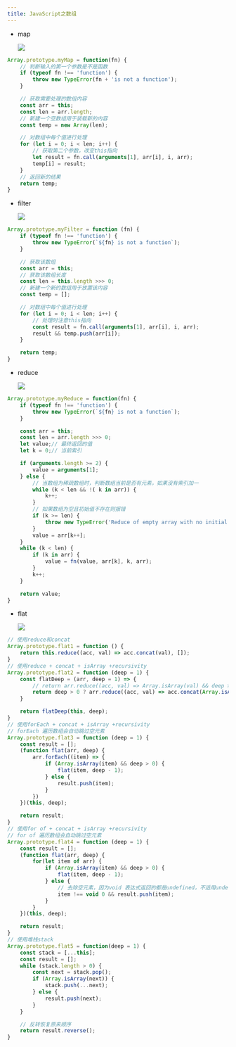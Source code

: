 ```yaml
---
title: JavaScript之数组
---
```


- map

  ![](https://mmbiz.qpic.cn/mmbiz_jpg/q4qrl2ddrUvdZuoS9kmZeQVkcFCAVOOHXMnvbWnF9Y9ugoTjiauUsC2yKMuhyBdYYBSHUWjZnBFiaLUYibnEBbMxg/640?wx_fmt=jpeg&tp=webp&wxfrom=5&wx_lazy=1&wx_co=1)

```js
Array.prototype.myMap = function(fn) {
    // 判断输入的第一个参数是不是函数
    if (typeof fn !== 'function') {
        throw new TypeError(fn + 'is not a function');
    }

    // 获取需要处理的数组内容
    const arr = this;
    const len = arr.length;
    // 新建一个空数组用于装载新的内容
    const temp = new Array(len);

    // 对数组中每个值进行处理
    for (let i = 0; i < len; i++) {
        // 获取第二个参数，改变this指向
        let result = fn.call(arguments[1], arr[i], i, arr);
        temp[i] = result;
    }
    // 返回新的结果
    return temp;
}
```

- filter

  ![](https://mmbiz.qpic.cn/mmbiz_jpg/q4qrl2ddrUvdZuoS9kmZeQVkcFCAVOOHlyhxVnaQViaeeOGs0xMxVyMyh1ccuYh4ohZDMpjZKgco7uTCTiaGiaeQw/640?wx_fmt=jpeg&tp=webp&wxfrom=5&wx_lazy=1&wx_co=1)

```js
Array.prototype.myFilter = function (fn) {
    if (typeof fn !== 'function') {
        throw new TypeError(`${fn} is not a function`);
    }

    // 获取该数组
    const arr = this;
    // 获取该数组长度
    const len = this.length >>> 0;
    // 新建一个新的数组用于放置该内容
    const temp = [];

    // 对数组中每个值进行处理
    for (let i = 0; i < len; i++) {
        // 处理时注意this指向
        const result = fn.call(arguments[1], arr[i], i, arr);
        result && temp.push(arr[i]);
    }

    return temp;
}
```

- reduce

  ![](https://mmbiz.qpic.cn/mmbiz_jpg/q4qrl2ddrUvdZuoS9kmZeQVkcFCAVOOH2ic4xjMZSoX7dWwCAgz3d2cy7AGMmdRsKeTPLBP7PIib6ibhRcTyiaDgPA/640?wx_fmt=jpeg&tp=webp&wxfrom=5&wx_lazy=1&wx_co=1)

```js
Array.prototype.myReduce = function(fn) {
    if (typeof fn !== 'function') {
        throw new TypeError(`${fn} is not a function`);
    }

    const arr = this;
    const len = arr.length >>> 0;
    let value;// 最终返回的值
    let k = 0;// 当前索引

    if (arguments.length >= 2) {
        value = arguments[1];
    } else {
        // 当数组为稀疏数组时，判断数组当前是否有元素，如果没有索引加一
        while (k < len && !( k in arr)) {
            k++;
        }
        // 如果数组为空且初始值不存在则报错
        if (k >= len) {
            throw new TypeError('Reduce of empty array with no initial value');
        }
        value = arr[k++];
    }
    while (k < len) {
        if (k in arr) {
            value = fn(value, arr[k], k, arr);
        }
        k++;
    }

    return value;
}
```

- flat

  ![](https://mmbiz.qpic.cn/mmbiz_jpg/q4qrl2ddrUvdZuoS9kmZeQVkcFCAVOOH8j3uLTJyA7xtgiakXbRPAWJQUgR28V2ic6J92t3richuhTCqKnwOUmc7w/640?wx_fmt=jpeg&tp=webp&wxfrom=5&wx_lazy=1&wx_co=1)

```js
// 使用reduce和concat
Array.prototype.flat1 = function () {
    return this.reduce((acc, val) => acc.concat(val), []);
}
// 使用reduce + concat + isArray +recursivity
Array.prototype.flat2 = function (deep = 1) {
    const flatDeep = (arr, deep = 1) => {
        // return arr.reduce((acc, val) => Array.isArray(val) && deep > 0 ? [...acc, ...flatDeep(val, deep - 1)] : [...acc, val], []);
        return deep > 0 ? arr.reduce((acc, val) => acc.concat(Array.isArray(val) ? flatDeep(val, deep - 1) : val), []) : arr.slice();
    }

    return flatDeep(this, deep);
}
// 使用forEach + concat + isArray +recursivity
// forEach 遍历数组会自动跳过空元素
Array.prototype.flat3 = function (deep = 1) {
    const result = [];
    (function flat(arr, deep) {
        arr.forEach((item) => {
            if (Array.isArray(item) && deep > 0) {
                flat(item, deep - 1);
            } else {
                result.push(item);
            }
        })
    })(this, deep);

    return result;
}
// 使用for of + concat + isArray +recursivity
// for of 遍历数组会自动跳过空元素
Array.prototype.flat4 = function (deep = 1) {
    const result = [];
    (function flat(arr, deep) {
        for(let item of arr) {
            if (Array.isArray(item) && deep > 0) {
                flat(item, deep - 1);
            } else {
                // 去除空元素，因为void 表达式返回的都是undefined，不适用undefined是因为undefined在局部变量会被重写
                item !== void 0 && result.push(item);
            }
        }
    })(this, deep);

    return result;
}
// 使用堆栈stack
Array.prototype.flat5 = function(deep = 1) {
    const stack = [...this];
    const result = [];
    while (stack.length > 0) {
        const next = stack.pop();
        if (Array.isArray(next)) {
            stack.push(...next);
        } else {
            result.push(next);
        }
    }

    // 反转恢复原来顺序
    return result.reverse();
}
``` 
